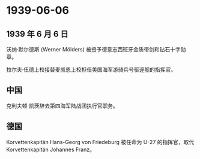 # 1939-06-06

## 1939 年 6 月 6 日

沃纳·默尔德斯 (Werner Mölders)
被授予德意志西班牙金质带剑和钻石十字勋章。

拉尔夫·伍德上校接替麦凯恩上校担任美国海军游骑兵号驱逐舰的指挥官。

## 中国

克利夫顿·凯茨辞去第四海军陆战团执行官职务。

## 德国

Korvettenkapitän Hans-Georg von Friedeburg 被任命为 U-27 的指挥官，取代
Korvettenkapitän Johannes Franz。

